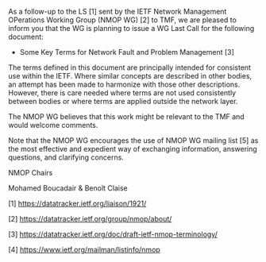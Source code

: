 As a follow-up to the LS [1] sent by the IETF Network Management OPerations Working Group (NMOP WG) [2] to TMF,
we are pleased to inform you that the WG is planning to issue a WG Last Call for the following document: 

*	Some Key Terms for Network Fault and Problem Management [3]

The terms defined in this document are principally intended for
   consistent use within the IETF. Where similar concepts are described
   in other bodies, an attempt has been made to harmonize with those
   other descriptions. However, there is care needed where terms are not used
   consistently between bodies or where terms are applied outside the
   network layer.

The NMOP WG believes that this work might be relevant to the TMF and would welcome comments.

Note that the NMOP WG encourages the use of NMOP WG mailing list [5] as the most effective and expedient way of exchanging information, answering questions, and clarifying concerns.


NMOP Chairs

Mohamed Boucadair & Benoît Claise


[1] https://datatracker.ietf.org/liaison/1921/

[2] https://datatracker.ietf.org/group/nmop/about/

[3] https://datatracker.ietf.org/doc/draft-ietf-nmop-terminology/

[4] https://www.ietf.org/mailman/listinfo/nmop
